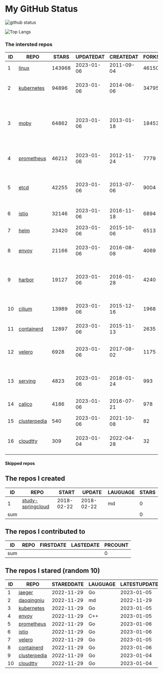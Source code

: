 # My GitHub Status

<img src="https://github-readme-stats-1.yihong0618.vercel.app/api?username=daoqingniu&show_icons=true&&&hide_title=true&count_private=true" alt="github status" />

![Top Langs](https://github-readme-stats-1.yihong0618.vercel.app/api/top-langs/?username=daoqingniu&layout=compact)

<!--START_SECTION:github_repos-->
### The intersted repos
| ID |                              REPO                               | STARS  | UPDATEDAT  | CREATEDAT  | FORKSCOUNT |                                              DESCRIPTIONS                                              |
|----|-----------------------------------------------------------------|--------|------------|------------|------------|--------------------------------------------------------------------------------------------------------|
|  1 | [linux](https://github.com/torvalds/linux)                      | 143968 | 2023-01-06 | 2011-09-04 |      46150 | Linux kernel source tree                                                                               |
|  2 | [kubernetes](https://github.com/kubernetes/kubernetes)          |  94896 | 2023-01-06 | 2014-06-06 |      34795 | Production-Grade Container Scheduling and Management                                                   |
|  3 | [moby](https://github.com/moby/moby)                            |  64862 | 2023-01-06 | 2013-01-18 |      18453 | Moby Project - a collaborative project for the container ecosystem to assemble container-based systems |
|  4 | [prometheus](https://github.com/prometheus/prometheus)          |  46212 | 2023-01-06 | 2012-11-24 |       7779 | The Prometheus monitoring system and time series database.                                             |
|  5 | [etcd](https://github.com/etcd-io/etcd)                         |  42255 | 2023-01-06 | 2013-07-06 |       9004 | Distributed reliable key-value store for the most critical data of a distributed system                |
|  6 | [istio](https://github.com/istio/istio)                         |  32146 | 2023-01-06 | 2016-11-18 |       6894 | Connect, secure, control, and observe services.                                                        |
|  7 | [helm](https://github.com/helm/helm)                            |  23420 | 2023-01-06 | 2015-10-06 |       6513 | The Kubernetes Package Manager                                                                         |
|  8 | [envoy](https://github.com/envoyproxy/envoy)                    |  21166 | 2023-01-06 | 2016-08-08 |       4069 | Cloud-native high-performance edge/middle/service proxy                                                |
|  9 | [harbor](https://github.com/goharbor/harbor)                    |  19127 | 2023-01-06 | 2016-01-28 |       4240 | An open source trusted cloud native registry project that stores, signs, and scans content.            |
| 10 | [cilium](https://github.com/cilium/cilium)                      |  13989 | 2023-01-06 | 2015-12-16 |       1968 | eBPF-based Networking, Security, and Observability                                                     |
| 11 | [containerd](https://github.com/containerd/containerd)          |  12897 | 2023-01-06 | 2015-11-13 |       2635 | An open and reliable container runtime                                                                 |
| 12 | [velero](https://github.com/vmware-tanzu/velero)                |   6928 | 2023-01-06 | 2017-08-02 |       1175 | Backup and migrate Kubernetes applications and their persistent volumes                                |
| 13 | [serving](https://github.com/knative/serving)                   |   4823 | 2023-01-06 | 2018-01-24 |        993 | Kubernetes-based, scale-to-zero, request-driven compute                                                |
| 14 | [calico](https://github.com/projectcalico/calico)               |   4186 | 2023-01-06 | 2016-07-21 |        978 | Cloud native networking and network security                                                           |
| 15 | [clusterpedia](https://github.com/clusterpedia-io/clusterpedia) |    540 | 2023-01-06 | 2021-10-08 |         82 | The Encyclopedia of Kubernetes clusters                                                                |
| 16 | [cloudtty](https://github.com/cloudtty/cloudtty)                |    309 | 2023-01-04 | 2022-04-28 |         32 | A Friendly Kubernetes CloudShell (Web Terminal) !                                                      |



#### Skipped repos
<!--END_SECTION:github_repos-->

<!--START_SECTION:my_github-->
## The repos I created
| ID  |                                 REPO                                 |   START    |   UPDATE   | LAUGUAGE | STARS |
|-----|----------------------------------------------------------------------|------------|------------|----------|-------|
|   1 | [study-springcloud](https://github.com/daoqingniu/study-springcloud) | 2018-02-22 | 2018-02-22 | md       |     0 |
| sum |                                                                      |            |            |          |     0 |

## The repos I contributed to
| ID  | REPO | FIRSTDATE | LASTEDATE | PRCOUNT |
|-----|------|-----------|-----------|---------|
| sum |      |           |           |       0 |

## The repos I stared (random 10)
| ID |                              REPO                               | STAREDDATE | LAUGUAGE | LATESTUPDATE |
|----|-----------------------------------------------------------------|------------|----------|--------------|
|  1 | [jaeger](https://github.com/jaegertracing/jaeger)               | 2022-11-29 | Go       | 2023-01-05   |
|  2 | [daoqingniu](https://github.com/daoqingniu/daoqingniu)          | 2022-11-29 | md       | 2022-11-29   |
|  3 | [kubernetes](https://github.com/kubernetes/kubernetes)          | 2022-11-29 | Go       | 2023-01-05   |
|  4 | [envoy](https://github.com/envoyproxy/envoy)                    | 2022-11-29 | C++      | 2023-01-05   |
|  5 | [prometheus](https://github.com/prometheus/prometheus)          | 2022-11-29 | Go       | 2023-01-06   |
|  6 | [istio](https://github.com/istio/istio)                         | 2022-11-29 | Go       | 2023-01-06   |
|  7 | [velero](https://github.com/vmware-tanzu/velero)                | 2022-11-29 | Go       | 2023-01-05   |
|  8 | [containerd](https://github.com/containerd/containerd)          | 2022-11-29 | Go       | 2023-01-06   |
|  9 | [clusterpedia](https://github.com/clusterpedia-io/clusterpedia) | 2022-11-29 | Go       | 2023-01-04   |
| 10 | [cloudtty](https://github.com/cloudtty/cloudtty)                | 2022-11-29 | Go       | 2023-01-04   |

<!--END_SECTION:my_github-->
